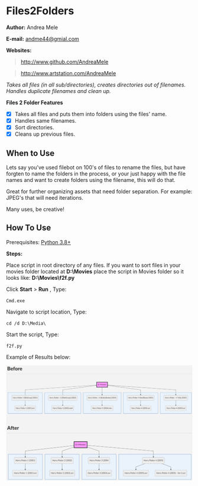 
# Files2Folders

**Author:** Andrea Mele

**E-mail:** andme44@gmial.com

**Websites:**
> http://www.github.com/AndreaMele

> http://www.artstation.com/AndreaMele

*Takes all files (in all sub/directories), creates directories out of filenames. Handles duplicate filenames and clean up.*

**Files 2 Folder Features**
- [x] Takes all files and puts them into folders using the files' name.
- [x] Handles same filenames.
- [x] Sort directories.
- [x] Cleans up previous files.

## When to Use

Lets say you've used filebot on 100's of files to rename the files, but have forgten to name the folders in the process, or your just happy with the file names and want to create folders using the filename, this will do that.

Great for further organizing assets that need folder separation. For example: JPEG's that will need iterations.

Many uses, be creative!

## How To Use

Prerequisites:
[Python 3.8+](https://www.python.org/downloads/)

**Steps:**

Place script in root directory of any files. If you want to sort files in your movies folder located at **D:\Movies** place the script in Movies folder so it looks like: **D:\Movies\f2f.py**

Click **Start** > **Run** , Type: 

    Cmd.exe

Navigate to script location, Type:

    cd /d D:\Media\

Start the script, Type:

    f2f.py

Example of Results below:

![Example of Output](https://raw.githubusercontent.com/AndreaMele/Files2Folders/master/example.png)
